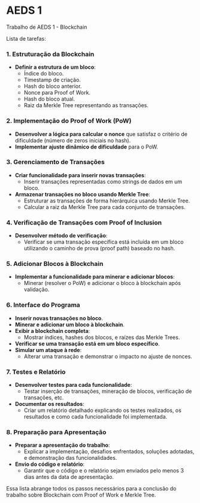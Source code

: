 # AEDS 1
Trabalho de AEDS 1 - Blockchain

Lista de tarefas:

### 1. Estruturação da Blockchain
- **Definir a estrutura de um bloco**:
  - Índice do bloco.
  - Timestamp de criação.
  - Hash do bloco anterior.
  - Nonce para Proof of Work.
  - Hash do bloco atual.
  - Raiz da Merkle Tree representando as transações.

### 2. Implementação do Proof of Work (PoW)
- **Desenvolver a lógica para calcular o nonce** que satisfaz o critério de dificuldade (número de zeros iniciais no hash).
- **Implementar ajuste dinâmico de dificuldade** para o PoW.

### 3. Gerenciamento de Transações
- **Criar funcionalidade para inserir novas transações**:
  - Inserir transações representadas como strings de dados em um bloco.
- **Armazenar transações no bloco usando Merkle Tree**:
  - Estruturar as transações de forma hierárquica usando Merkle Tree.
  - Calcular a raiz da Merkle Tree para cada conjunto de transações.

### 4. Verificação de Transações com Proof of Inclusion
- **Desenvolver método de verificação**:
  - Verificar se uma transação específica está incluída em um bloco utilizando o caminho de prova (proof path) baseado no hash.

### 5. Adicionar Blocos à Blockchain
- **Implementar a funcionalidade para minerar e adicionar blocos**:
  - Minerar (resolver o PoW) e adicionar o bloco à blockchain após validação.

### 6. Interface do Programa
- **Inserir novas transações no bloco**.
- **Minerar e adicionar um bloco à blockchain**.
- **Exibir a blockchain completa**:
  - Mostrar índices, hashes dos blocos, e raízes das Merkle Trees.
- **Verificar se uma transação está em um bloco específico**.
- **Simular um ataque à rede**:
  - Alterar uma transação e demonstrar o impacto no ajuste de nonces.

### 7. Testes e Relatório
- **Desenvolver testes para cada funcionalidade**:
  - Testar inserção de transações, mineração de blocos, verificação de transações, etc.
- **Documentar os resultados**:
  - Criar um relatório detalhado explicando os testes realizados, os resultados e como cada funcionalidade foi implementada.

### 8. Preparação para Apresentação
- **Preparar a apresentação do trabalho**:
  - Explicar a implementação, desafios enfrentados, soluções adotadas, e demonstração das funcionalidades.
- **Envio do código e relatório**:
  - Garantir que o código e o relatório sejam enviados pelo menos 3 dias antes da data de apresentação. 

Essa lista abrange todos os passos necessários para a conclusão do trabalho sobre Blockchain com Proof of Work e Merkle Tree.
